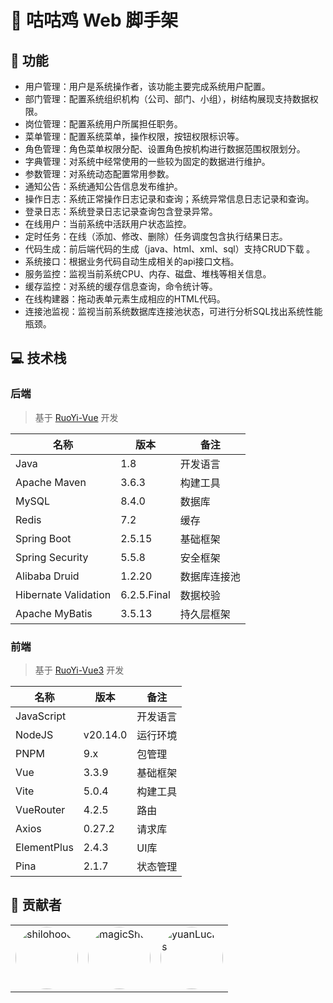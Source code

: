 # 🐓 咕咕鸡 Web 脚手架

## 🚀 功能

- 用户管理：用户是系统操作者，该功能主要完成系统用户配置。
- 部门管理：配置系统组织机构（公司、部门、小组），树结构展现支持数据权限。
- 岗位管理：配置系统用户所属担任职务。
- 菜单管理：配置系统菜单，操作权限，按钮权限标识等。
- 角色管理：角色菜单权限分配、设置角色按机构进行数据范围权限划分。
- 字典管理：对系统中经常使用的一些较为固定的数据进行维护。
- 参数管理：对系统动态配置常用参数。
- 通知公告：系统通知公告信息发布维护。
- 操作日志：系统正常操作日志记录和查询；系统异常信息日志记录和查询。
- 登录日志：系统登录日志记录查询包含登录异常。
- 在线用户：当前系统中活跃用户状态监控。
- 定时任务：在线（添加、修改、删除）任务调度包含执行结果日志。
- 代码生成：前后端代码的生成（java、html、xml、sql）支持CRUD下载 。
- 系统接口：根据业务代码自动生成相关的api接口文档。
- 服务监控：监视当前系统CPU、内存、磁盘、堆栈等相关信息。
- 缓存监控：对系统的缓存信息查询，命令统计等。
- 在线构建器：拖动表单元素生成相应的HTML代码。
- 连接池监视：监视当前系统数据库连接池状态，可进行分析SQL找出系统性能瓶颈。

## 💻 技术栈

### 后端

> 基于 [RuoYi-Vue](https://gitee.com/y_project/RuoYi-Vue) 开发

| 名称 | 版本 | 备注 |
| --- | --- | --- |
| Java | 1.8 | 开发语言 |
| Apache Maven | 3.6.3 | 构建工具 |
| MySQL | 8.4.0 | 数据库 |
| Redis | 7.2 | 缓存 |
| Spring Boot | 2.5.15 | 基础框架 |
| Spring Security | 5.5.8 | 安全框架 |
| Alibaba Druid | 1.2.20 | 数据库连接池 |
| Hibernate Validation | 6.2.5.Final | 数据校验 |
| Apache MyBatis | 3.5.13 | 持久层框架 |

### 前端

> 基于 [RuoYi-Vue3](https://github.com/yangzongzhuan/RuoYi-Vue3) 开发

| 名称 | 版本 | 备注 |
| --- | --- | --- |
| JavaScript | | 开发语言 |
| NodeJS | v20.14.0 | 运行环境 |
| PNPM | 9.x | 包管理 |
| Vue | 3.3.9 | 基础框架 |
| Vite | 5.0.4 | 构建工具 |
| VueRouter | 4.2.5 | 路由 |
| Axios | 0.27.2 | 请求库 |
| ElementPlus | 2.4.3 | UI库 |
| Pina | 2.1.7 | 状态管理 |

## 💪 贡献者

<table>
  <tr>
    <td>
      <a href="https://github.com/shilohooo">
        <img src="https://avatars.githubusercontent.com/u/46670399?v=4" width="100px" style="border-radius: 50%; overflow: hidden" alt="shilohooo" />
      </a>
    </td>
    <td>
      <a href="https://github.com/magicShu">
        <img src="https://avatars.githubusercontent.com/u/49185512?v=4" width="100px" style="border-radius: 50%; overflow: hidden" alt="magicShu" />
      </a>
    </td>
    <td>
      <a href="https://github.com/yuanLucks">
        <img src="https://avatars.githubusercontent.com/u/46663841?v=4" width="100px" style="border-radius: 50%; overflow: hidden" alt="yuanLucks" />
      </a>
    </td>  
  </tr>
</table>
